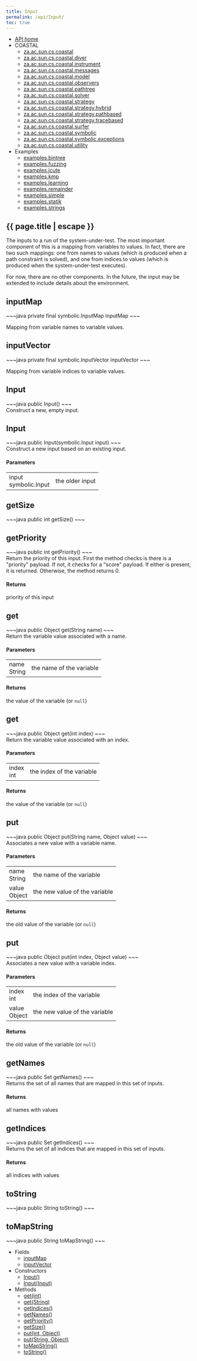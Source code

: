 ```yaml
---
title: Input
permalink: /api/Input/
toc: true
---
```


<section class="sidetoc">
<ul class="section-nav">
<li class="toc-entry toc-h2">
<a class="top" href="{{ '/api/' | relative_url }}">API home</a>
</li>
<li class="toc-entry toc-h2">
COASTAL<ul>
<li class="toc-entry toc-h3">
<a href="{{ '/api/za.ac.sun.cs.coastal/' | relative_url }}">za.ac.sun.cs.coastal</a></li>
<li class="toc-entry toc-h3">
<a href="{{ '/api/za.ac.sun.cs.coastal.diver/' | relative_url }}">za.ac.sun.cs.coastal.diver</a></li>
<li class="toc-entry toc-h3">
<a href="{{ '/api/za.ac.sun.cs.coastal.instrument/' | relative_url }}">za.ac.sun.cs.coastal.instrument</a></li>
<li class="toc-entry toc-h3">
<a href="{{ '/api/za.ac.sun.cs.coastal.messages/' | relative_url }}">za.ac.sun.cs.coastal.messages</a></li>
<li class="toc-entry toc-h3">
<a href="{{ '/api/za.ac.sun.cs.coastal.model/' | relative_url }}">za.ac.sun.cs.coastal.model</a></li>
<li class="toc-entry toc-h3">
<a href="{{ '/api/za.ac.sun.cs.coastal.observers/' | relative_url }}">za.ac.sun.cs.coastal.observers</a></li>
<li class="toc-entry toc-h3">
<a href="{{ '/api/za.ac.sun.cs.coastal.pathtree/' | relative_url }}">za.ac.sun.cs.coastal.pathtree</a></li>
<li class="toc-entry toc-h3">
<a href="{{ '/api/za.ac.sun.cs.coastal.solver/' | relative_url }}">za.ac.sun.cs.coastal.solver</a></li>
<li class="toc-entry toc-h3">
<a href="{{ '/api/za.ac.sun.cs.coastal.strategy/' | relative_url }}">za.ac.sun.cs.coastal.strategy</a></li>
<li class="toc-entry toc-h3">
<a href="{{ '/api/za.ac.sun.cs.coastal.strategy.hybrid/' | relative_url }}">za.ac.sun.cs.coastal.strategy.hybrid</a></li>
<li class="toc-entry toc-h3">
<a href="{{ '/api/za.ac.sun.cs.coastal.strategy.pathbased/' | relative_url }}">za.ac.sun.cs.coastal.strategy.pathbased</a></li>
<li class="toc-entry toc-h3">
<a href="{{ '/api/za.ac.sun.cs.coastal.strategy.tracebased/' | relative_url }}">za.ac.sun.cs.coastal.strategy.tracebased</a></li>
<li class="toc-entry toc-h3">
<a href="{{ '/api/za.ac.sun.cs.coastal.surfer/' | relative_url }}">za.ac.sun.cs.coastal.surfer</a></li>
<li class="toc-entry toc-h3">
<a href="{{ '/api/za.ac.sun.cs.coastal.symbolic/' | relative_url }}">za.ac.sun.cs.coastal.symbolic</a></li>
<li class="toc-entry toc-h3">
<a href="{{ '/api/za.ac.sun.cs.coastal.symbolic.exceptions/' | relative_url }}">za.ac.sun.cs.coastal.symbolic.exceptions</a></li>
<li class="toc-entry toc-h3">
<a href="{{ '/api/za.ac.sun.cs.coastal.utility/' | relative_url }}">za.ac.sun.cs.coastal.utility</a></li>
</ul>
</li>
<li class="toc-entry toc-h2">
Examples<ul>
<li class="toc-entry toc-h3">
<a href="{{ '/api/examples.bintree/' | relative_url }}">examples.bintree</a></li>
<li class="toc-entry toc-h3">
<a href="{{ '/api/examples.fuzzing/' | relative_url }}">examples.fuzzing</a></li>
<li class="toc-entry toc-h3">
<a href="{{ '/api/examples.jcute/' | relative_url }}">examples.jcute</a></li>
<li class="toc-entry toc-h3">
<a href="{{ '/api/examples.kmp/' | relative_url }}">examples.kmp</a></li>
<li class="toc-entry toc-h3">
<a href="{{ '/api/examples.learning/' | relative_url }}">examples.learning</a></li>
<li class="toc-entry toc-h3">
<a href="{{ '/api/examples.remainder/' | relative_url }}">examples.remainder</a></li>
<li class="toc-entry toc-h3">
<a href="{{ '/api/examples.simple/' | relative_url }}">examples.simple</a></li>
<li class="toc-entry toc-h3">
<a href="{{ '/api/examples.statik/' | relative_url }}">examples.statik</a></li>
<li class="toc-entry toc-h3">
<a href="{{ '/api/examples.strings/' | relative_url }}">examples.strings</a></li>
</ul>
</li>
</ul>
</section>
<section class="main class">
<h1>{{ page.title | escape }}</h1>
The inputs to a run of the system-under-test. The most important component of
 this is a mapping from variables to values. In fact, there are two such
 mappings: one from names to values (which is produced when a path constraint
 is solved), and one from indices to values (which is produced when the
 system-under-test executes).
 
 For now, there are no other components. In the future, the input may be
 extended to include details about the environment.<h2><a class="anchor" name="inputMap"></a>inputMap</h2>
<div markdown="1">
~~~java
private final symbolic.InputMap inputMap
~~~
</div>
<p>
Mapping from variable names to variable values.</p>
<h2><a class="anchor" name="inputVector"></a>inputVector</h2>
<div markdown="1">
~~~java
private final symbolic.InputVector inputVector
~~~
</div>
<p>
Mapping from variable indices to variable values.</p>
<h2><a class="anchor" name="Input()"></a>Input</h2>
<div markdown="1">
~~~java
public Input()
~~~
</div>
Construct a new, empty input.<h2><a class="anchor" name="Input(Input)"></a>Input</h2>
<div markdown="1">
~~~java
public Input(symbolic.Input input)
~~~
</div>
Construct a new input based on an existing input.<h4>Parameters</h4>
<table class="parameters">
<tbody>
<tr>
<td>
input<br/><span class="paramtype">symbolic.Input</span></td>
<td>
the older input</td>
</tr>
</tbody>
</table>
<h2><a class="anchor" name="getSize()"></a>getSize</h2>
<div markdown="1">
~~~java
public int getSize()
~~~
</div>
<h2><a class="anchor" name="getPriority()"></a>getPriority</h2>
<div markdown="1">
~~~java
public int getPriority()
~~~
</div>
Return the priority of this input. First the method checks is there is a
 "priority" payload. If not, it checks for a "score" payload. If either is
 present, it is returned. Otherwise, the method returns 0.<h4>Returns</h4>
<p>
priority of this input</p>
<h2><a class="anchor" name="get(String)"></a>get</h2>
<div markdown="1">
~~~java
public Object get(String name)
~~~
</div>
Return the variable value associated with a name.<h4>Parameters</h4>
<table class="parameters">
<tbody>
<tr>
<td>
name<br/><span class="paramtype">String</span></td>
<td>
the name of the variable</td>
</tr>
</tbody>
</table>
<h4>Returns</h4>
<p>
the value of the variable (or <code>null</code>)</p>
<h2><a class="anchor" name="get(int)"></a>get</h2>
<div markdown="1">
~~~java
public Object get(int index)
~~~
</div>
Return the variable value associated with an index.<h4>Parameters</h4>
<table class="parameters">
<tbody>
<tr>
<td>
index<br/><span class="paramtype">int</span></td>
<td>
the index of the variable</td>
</tr>
</tbody>
</table>
<h4>Returns</h4>
<p>
the value of the variable (or <code>null</code>)</p>
<h2><a class="anchor" name="put(String, Object)"></a>put</h2>
<div markdown="1">
~~~java
public Object put(String name, Object value)
~~~
</div>
Associates a new value with a variable name.<h4>Parameters</h4>
<table class="parameters">
<tbody>
<tr>
<td>
name<br/><span class="paramtype">String</span></td>
<td>
the name of the variable</td>
</tr>
<tr>
<td>
value<br/><span class="paramtype">Object</span></td>
<td>
the new value of the variable</td>
</tr>
</tbody>
</table>
<h4>Returns</h4>
<p>
the old value of the variable (or <code>null</code>)</p>
<h2><a class="anchor" name="put(int, Object)"></a>put</h2>
<div markdown="1">
~~~java
public Object put(int index, Object value)
~~~
</div>
Associates a new value with a variable index.<h4>Parameters</h4>
<table class="parameters">
<tbody>
<tr>
<td>
index<br/><span class="paramtype">int</span></td>
<td>
the index of the variable</td>
</tr>
<tr>
<td>
value<br/><span class="paramtype">Object</span></td>
<td>
the new value of the variable</td>
</tr>
</tbody>
</table>
<h4>Returns</h4>
<p>
the old value of the variable (or <code>null</code>)</p>
<h2><a class="anchor" name="getNames()"></a>getNames</h2>
<div markdown="1">
~~~java
public Set getNames()
~~~
</div>
Returns the set of all names that are mapped in this set of inputs.<h4>Returns</h4>
<p>
all names with values</p>
<h2><a class="anchor" name="getIndices()"></a>getIndices</h2>
<div markdown="1">
~~~java
public Set getIndices()
~~~
</div>
Returns the set of all indices that are mapped in this set of inputs.<h4>Returns</h4>
<p>
all indices with values</p>
<h2><a class="anchor" name="toString()"></a>toString</h2>
<div markdown="1">
~~~java
public String toString()
~~~
</div>
<h2><a class="anchor" name="toMapString()"></a>toMapString</h2>
<div markdown="1">
~~~java
public String toMapString()
~~~
</div>
</section>
<section class="apitoc">
<ul class="section-nav">
<li class="toc-entry toc-h2">
Fields<ul>
<li class="toc-entry toc-h3">
<a href="{{ '/api/Input/' | relative_url }}#inputMap">inputMap</a></li>
<li class="toc-entry toc-h3">
<a href="{{ '/api/Input/' | relative_url }}#inputVector">inputVector</a></li>
</ul>
</li>
<li class="toc-entry toc-h2">
Constructors<ul>
<li class="toc-entry toc-h3">
<a href="{{ '/api/Input/' | relative_url }}#Input()">Input()</a></li>
<li class="toc-entry toc-h3">
<a href="{{ '/api/Input/' | relative_url }}#Input(Input)">Input(Input)</a></li>
</ul>
</li>
<li class="toc-entry toc-h2">
Methods<ul>
<li class="toc-entry toc-h3">
<a href="{{ '/api/Input/' | relative_url }}#get(int)">get(int)</a></li>
<li class="toc-entry toc-h3">
<a href="{{ '/api/Input/' | relative_url }}#get(String)">get(String)</a></li>
<li class="toc-entry toc-h3">
<a href="{{ '/api/Input/' | relative_url }}#getIndices()">getIndices()</a></li>
<li class="toc-entry toc-h3">
<a href="{{ '/api/Input/' | relative_url }}#getNames()">getNames()</a></li>
<li class="toc-entry toc-h3">
<a href="{{ '/api/Input/' | relative_url }}#getPriority()">getPriority()</a></li>
<li class="toc-entry toc-h3">
<a href="{{ '/api/Input/' | relative_url }}#getSize()">getSize()</a></li>
<li class="toc-entry toc-h3">
<a href="{{ '/api/Input/' | relative_url }}#put(int, Object)">put(int, Object)</a></li>
<li class="toc-entry toc-h3">
<a href="{{ '/api/Input/' | relative_url }}#put(String, Object)">put(String, Object)</a></li>
<li class="toc-entry toc-h3">
<a href="{{ '/api/Input/' | relative_url }}#toMapString()">toMapString()</a></li>
<li class="toc-entry toc-h3">
<a href="{{ '/api/Input/' | relative_url }}#toString()">toString()</a></li>
</ul>
</li>

</ul>
</section>
